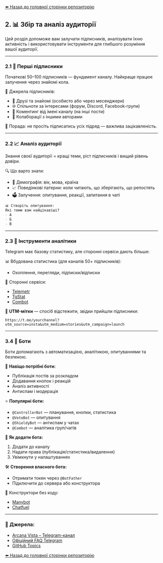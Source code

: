 <!--
Title: Збір та аналіз аудиторії Telegram-каналу
Description: Як знайти перших підписників, використовувати аналітику Telegram і сторонні сервіси, додавати ботів і будувати стратегію залучення.
Author: Arcana Vista
URL: https://t.me/+OU1lpTQbSpA3OTdi
-->

[⬅️ Назад до головної сторінки репозиторію](https://github.com/ArcanaVista/Telegram-Lab)

## 2. 📊 Збір та аналіз аудиторії <a name="збір-та-аналіз-аудиторії"></a>

Цей розділ допоможе вам залучати підписників, аналізувати їхню активність і використовувати інструменти для глибшого розуміння вашої аудиторії.

---

### 2.1 👥 Перші підписники <a name="21-перші-підписники"></a>

Початкові 50–100 підписників — фундамент каналу. Найкраще працює залучення через знайомі кола.

🧭 Джерела підписників:
- 👥 Друзі та знайомі (особисто або через месенджери)
- 🌐 Спільноти за інтересами (форум, Discord, Facebook-групи)
- 💬 Коментинг від імені каналу (на інші пости)
- 🤝 Колаборації з іншими авторами

📌 Порада: не просіть підписатись усіх підряд — важлива зацікавленість.

---

### 2.2 📈 Аналіз аудиторії <a name="22-аналіз-аудиторії"></a>

Знання своєї аудиторії = кращі теми, ріст підписників і вищий рівень довіри.

🔍 Що варто знати:
- 👶 Демографія: вік, мова, країна
- 📈 Поведінкові патерни: коли читають, що зберігають, що репостять
- 🗳️ Залучення: опитування, реакції, запитання в чаті

```markdown
📊 Створіть опитування:
Які теми вам найцікавіші?
- А
- Б
- В
```

---

### 2.3 🔎 Інструменти аналітики <a name="23-аналітика"></a>

Telegram має базову статистику, але сторонні сервіси дають більше:

📊 Вбудована статистика (для каналів 50+ підписників):
- Охоплення, перегляди, підписки/відписки

🔎 Сторонні сервіси:
- [Telemetr](https://telemetr.me)
- [TgStat](https://tgstat.com)
- [Combot](https://combot.org)

🔗 **UTM-мітки** — спосіб відстежити, звідки прийшли підписники:
```
https://t.me/yourchannel?utm_source=insta&utm_medium=stories&utm_campaign=launch
```


---

### 3.4 🤖 Боти <a name="24-боти"></a>

Боти допомагають з автоматизацією, аналітикою, опитуваннями та безпекою.

🧠 **Навіщо потрібні боти:**
- Публікація постів за розкладом
- Додавання кнопок і реакцій
- Аналіз активності
- Антиспам і модерація

⭐ **Популярні боти:**
- `@ControllerBot` — планування, кнопки, статистика
- `@VoteBot` — опитування
- `@ShieldyBot` — антиспам у чатах
- `@Combot` — аналітика груп/чатів

🔐 **Як додати бота:**
1. Додати до каналу
2. Надати права (публікація/статистика/видалення)
3. Увімкнути у налаштуваннях

🛠️ **Створення власного бота:**
- Отримати токен через `@BotFather`
- Підключити до сервера або конструктора

📌 Конструктори без коду:
- [Manybot](https://manybot.io)
- [Chatfuel](https://chatfuel.com)

---

### 🔗 Джерела:

- [Arcana Vista – Telegram-канал](https://t.me/+OU1lpTQbSpA3OTdi)
- [Офіційний FAQ Telegram](https://telegram.org/faq)
- [GitHub Topics](https://github.com/topics/telegram)

[⬅️ Назад до головної сторінки репозиторію](https://github.com/ArcanaVista/Telegram-Lab)
